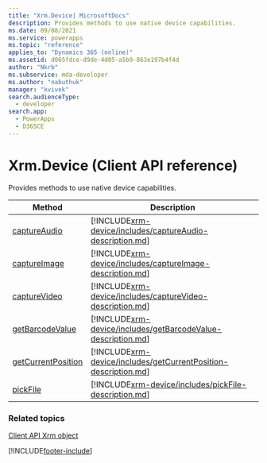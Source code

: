 ```yaml
---
title: "Xrm.Device| MicrosoftDocs"
description: Provides methods to use native device capabilities.
ms.date: 09/08/2021
ms.service: powerapps
ms.topic: "reference"
applies_to: "Dynamics 365 (online)"
ms.assetid: d065fdce-d9de-4d05-a5b9-863e197b4f4d
author: "Nkrb"
ms.subservice: mda-developer
ms.author: "nabuthuk"
manager: "kvivek"
search.audienceType:
  - developer
search.app:
  - PowerApps
  - D365CE
---
```


# Xrm.Device (Client API reference)

Provides methods to use native device capabilities.

| Method                                                 | Description                                                                                                              |
| ------------------------------------------------------ | ------------------------------------------------------------------------------------------------------------------------ |
| [captureAudio](xrm-device/captureAudio.md)             | [!INCLUDE[xrm-device/includes/captureAudio-description.md](xrm-device/includes/captureAudio-description.md)]             |
| [captureImage](xrm-device/captureImage.md)             | [!INCLUDE[xrm-device/includes/captureImage-description.md](xrm-device/includes/captureImage-description.md)]             |
| [captureVideo](xrm-device/captureVideo.md)             | [!INCLUDE[xrm-device/includes/captureVideo-description.md](xrm-device/includes/captureVideo-description.md)]             |
| [getBarcodeValue](xrm-device/getBarcodeValue.md)       | [!INCLUDE[xrm-device/includes/getBarcodeValue-description.md](xrm-device/includes/getBarcodeValue-description.md)]       |
| [getCurrentPosition](xrm-device/getCurrentPosition.md) | [!INCLUDE[xrm-device/includes/getCurrentPosition-description.md](xrm-device/includes/getCurrentPosition-description.md)] |
| [pickFile](xrm-device/pickFile.md)                     | [!INCLUDE[xrm-device/includes/pickFile-description.md](xrm-device/includes/pickFile-description.md)]                     |

### Related topics

[Client API Xrm object](../clientapi-xrm.md)

[!INCLUDE[footer-include](../../../../includes/footer-banner.md)]
